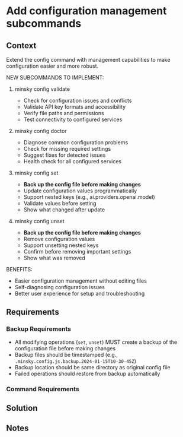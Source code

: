 # Add configuration management subcommands

## Context

Extend the config command with management capabilities to make configuration easier and more robust.

NEW SUBCOMMANDS TO IMPLEMENT:

1. minsky config validate

   - Check for configuration issues and conflicts
   - Validate API key formats and accessibility
   - Verify file paths and permissions
   - Test connectivity to configured services

2. minsky config doctor

   - Diagnose common configuration problems
   - Check for missing required settings
   - Suggest fixes for detected issues
   - Health check for all configured services

3. minsky config set <key> <value>

   - **Back up the config file before making changes**
   - Update configuration values programmatically
   - Support nested keys (e.g., ai.providers.openai.model)
   - Validate values before setting
   - Show what changed after update

4. minsky config unset <key>
   - **Back up the config file before making changes**
   - Remove configuration values
   - Support unsetting nested keys
   - Confirm before removing important settings
   - Show what was removed

BENEFITS:

- Easier configuration management without editing files
- Self-diagnosing configuration issues
- Better user experience for setup and troubleshooting

## Requirements

### Backup Requirements

- All modifying operations (`set`, `unset`) MUST create a backup of the configuration file before making changes
- Backup files should be timestamped (e.g., `.minsky.config.js.backup.2024-01-15T10-30-45Z`)
- Backup location should be same directory as original config file
- Failed operations should restore from backup automatically

### Command Requirements

## Solution

## Notes
